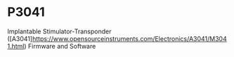 # P3041
Implantable Stimulator-Transponder ([A3041]https://www.opensourceinstruments.com/Electronics/A3041/M3041.html) Firmware and Software
